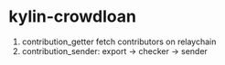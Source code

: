# kylin-crowdloan

1. contribution_getter fetch contributors on relaychain
2. contribution_sender: export -> checker -> sender